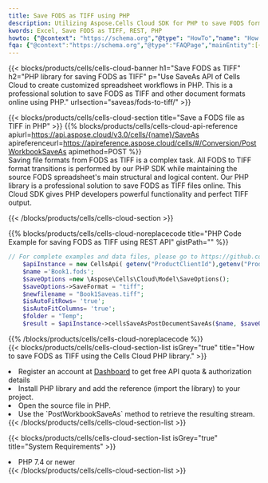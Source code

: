 ```yaml
---
title: Save FODS as TIFF using PHP 
description: Utilizing Aspose.Cells Cloud SDK for PHP to save FODS format file as TIFF format file. 
kwords: Excel, Save FODS as TIFF, REST, PHP
howto: {"@context": "https://schema.org","@type": "HowTo","name": "How to save FODS as TIFF using the Cells Cloud PHP library.","description": "How to save FODS as TIFF using the Cells Cloud PHP library.","image": {"@type": "ImageObject"},"url": "/php/saveas/fods-to-tiff/","step": [{ "@type": "HowToStep","name": "How to save FODS as TIFF using the Cells Cloud PHP library. step 1", "image": {"@type": "ImageObject",},"url": "/php/saveas/fods-to-tiff/","text": "Register an account at <a href='https://dashboard.aspose.cloud/'>Dashboard</a> to get free API quota & authorization details",},{ "@type": "HowToStep","name": "How to save FODS as TIFF using the Cells Cloud PHP library. step 1", "image": {"@type": "ImageObject",},"url": "/php/saveas/fods-to-tiff/","text": "Install PHP library and add the reference (import the library) to your project.",},{ "@type": "HowToStep","name": "How to save FODS as TIFF using the Cells Cloud PHP library. step 1", "image": {"@type": "ImageObject",},"url": "/php/saveas/fods-to-tiff/","text": "Open the source file in PHP.",},{ "@type": "HowToStep","name": "How to save FODS as TIFF using the Cells Cloud PHP library. step 1", "image": {"@type": "ImageObject",},"url": "/php/saveas/fods-to-tiff/","text": "Use the `PostWorkbookSaveAs` method to retrieve the resulting stream.",}, ],"supply": {"@type": "HowToSupply","name": "document"},"tool": [{"@type": "HowToTool","name": "phpstorm, Visual Studio Code, Eclipse"},{"@type": "HowToTool","name": "Aspose Cells"}],"totalTime": "PT6M"}
fqa: {"@context":"https://schema.org","@type":"FAQPage","mainEntity":[{"@type":"Question","name":"Why save file as other formats file in C# using REST API?","acceptedAnswer":{"@type":"Answer","text":"Documents are encoded in many ways, and some files may be incompatible with the software you use. To open and read such files, just save them as appropriate file formats.<br/><ol><li>Install .NET SDK and add the reference (import the library) to your project.</li><li>Open the source file in C# using REST API.</li><li>Call the PostWorkbookSaveAsRequest() method, passing an output filename with required extension.</li><li>Get the result of save as a separate file.</li></ol>"}},{"@type":"Question","name":"What file formats can I save as with your C# library?","acceptedAnswer":{"@type":"Answer","text":"We support a variety of file formats for conversion using .NET library, including XLSX, Excel, xls , PDF, CSV, HTML, Markdown, XML, PNG, JPG, TIFF, Json, TXT and many more."}},{"@type":"Question","name":"What is the maximum allowed file size for conversion using this .NET library?","acceptedAnswer":{"@type":"Answer","text":"There are no file size limits for format conversions using .NET library."}}]}
---
```



{{< blocks/products/cells/cells-cloud-banner h1="Save FODS as TIFF" h2="PHP library for saving FODS as TIFF" p="Use SaveAs API of Cells Cloud to create customized spreadsheet workflows in PHP. This is a professional solution to save FODS as TIFF and other document formats online using PHP." urlsection="saveas/fods-to-tiff/" >}}

{{< blocks/products/cells/cells-cloud-section  title="Save a FODS file as TIFF in PHP" >}}
{{% blocks/products/cells/cells-cloud-api-reference  apiurl=https://api.aspose.cloud/v3.0/cells/{name}/SaveAs  apireferenceurl=https://apireference.aspose.cloud/cells/#/Conversion/PostWorkbookSaveAs  apimethod=POST %}}
<br/>
Saving file formats from FODS as TIFF is a complex task. All FODS to TIFF format transitions is performed by our PHP SDK while maintaining the source FODS spreadsheet's main structural and logical content. Our PHP library is a professional solution to save FODS as TIFF files online. This Cloud SDK gives PHP developers powerful functionality and perfect TIFF output.

{{< /blocks/products/cells/cells-cloud-section >}}

{{% blocks/products/cells/cells-cloud-noreplacecode title="PHP Code Example for saving FODS as TIFF using REST API" gistPath="" %}}
  
```php
// For complete examples and data files, please go to https://github.com/aspose-cells-cloud/aspose-cells-cloud-php/
    $apiInstance = new CellsApi( getenv("ProductClientId"),getenv("ProductClientSecret") );
    $name ='Book1.fods';
    $saveOptions =new \Aspose\Cells\Cloud\Model\SaveOptions();
    $saveOptions->SaveFormat = "tiff";
    $newfilename = "Book1Saveas.tiff";
    $isAutoFitRows= 'true';
    $isAutoFitColumns= 'true';
    $folder = "Temp";
    $result = $apiInstance->cellsSaveAsPostDocumentSaveAs($name, $saveOptions, $newfilename,$isAutoFitRows, $isAutoFitColumns, $folder);
```
  
{{% /blocks/products/cells/cells-cloud-noreplacecode  %}}
<br/>
{{< blocks/products/cells/cells-cloud-section-list isGrey="true"  title="How to save FODS as TIFF using the Cells Cloud PHP library." >}}
<li>Register an account at <a href="https://dashboard.aspose.cloud/">Dashboard</a> to get free API quota & authorization details</li>
<li>Install PHP library and add the reference (import the library) to your project.</li>
<li>Open the source file in PHP.</li>
<li>Use the `PostWorkbookSaveAs` method to retrieve the resulting stream.</li>
{{< /blocks/products/cells/cells-cloud-section-list >}}

{{< blocks/products/cells/cells-cloud-section-list isGrey="true"  title="System Requirements" >}}
<li>PHP 7.4 or newer</li>
{{< /blocks/products/cells/cells-cloud-section-list >}}
